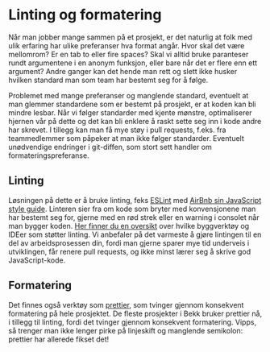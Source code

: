 # Linting og formatering

Når man jobber mange sammen på et prosjekt, er det naturlig at folk med ulik erfaring har ulike preferanser hva format angår. Hvor skal det være mellomrom? Er en tab to eller fire spaces? Skal vi alltid bruke paranteser rundt argumentene i en anonym funksjon, eller bare når det er flere enn ett argument? Andre ganger kan det hende man rett og slett ikke husker hvilken standard man som team har bestemt seg for å følge.

Problemet med mange preferanser og manglende standard, eventuelt at man glemmer standardene som er bestemt på prosjekt, er at koden kan bli mindre lesbar. Når vi følger standarder med kjente mønstre, optimaliserer hjernen vår på dette og det kan bli enklere å raskt sette seg inn i kode andre har skrevet. I tillegg kan man få mye støy i pull requests, f.eks. fra teammedlemmer som påpeker at man ikke følger standarder. Eventuelt unødvendige endringer i git-diffen, som stort sett handler om formateringspreferanse.

## Linting

Løsningen på dette er å bruke linting, feks [ESLint](http://eslint.org/) med [AirBnb sin JavaScript style guide](https://github.com/airbnb/javascript). Linteren sier fra om kode som bryter med konvensjonene man har bestemt seg for, gjerne med en rød strek eller en warning i consolet når man bygger koden. [Her finner du en oversikt](http://eslint.org/docs/user-guide/integrations) over hvilke byggverktøy og IDEer som støtter linting. Vi anbefaler på det varmeste å gjøre lintingen til en del av arbeidsprosessen din, fordi man gjerne sparer mye tid underveis i utviklingen, får renere pull requests, og ikke minst lærer seg å skrive god JavaScript-kode.

## Formatering

Det finnes også verktøy som [prettier](https://github.com/prettier/prettier), som tvinger gjennom konsekvent formatering på hele prosjektet. De fleste prosjekter i Bekk bruker prettier nå, i tillegg til linting, fordi det tvinger gjennom konsekvent formatering. Vipps, så trenger man ikke lenger pirke på linjeskift og manglende semikolon: prettier har allerede fikset det!

